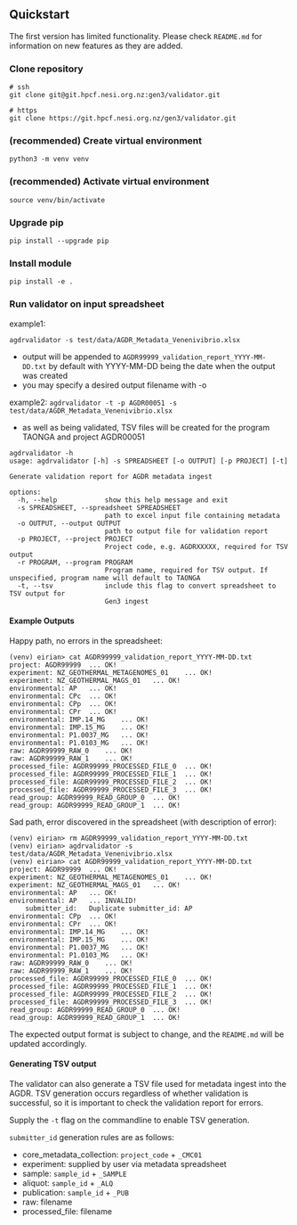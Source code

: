 ## Quickstart

The first version has limited functionality. 
Please check `README.md` for information on new features as 
they are added.

### Clone repository

```
# ssh
git clone git@git.hpcf.nesi.org.nz:gen3/validator.git

# https
git clone https://git.hpcf.nesi.org.nz/gen3/validator.git
```

### (recommended) Create virtual environment

`python3 -m venv venv`

### (recommended) Activate virtual environment

`source venv/bin/activate`

### Upgrade pip

`pip install --upgrade pip`

### Install module

`pip install -e .`

### Run validator on input spreadsheet
example1: 

`agdrvalidator -s test/data/AGDR_Metadata_Venenivibrio.xlsx`

- output will be appended to `AGDR99999_validation_report_YYYY-MM-DD.txt` by default with YYYY-MM-DD being the date when the output was created
- you may specify a desired output filename with -o

example2: 
`agdrvalidator -t -p AGDR00051 -s test/data/AGDR_Metadata_Venenivibrio.xlsx`
- as well as being validated, TSV files will be created for the program TAONGA and project AGDR00051

```
agdrvalidator -h
usage: agdrvalidator [-h] -s SPREADSHEET [-o OUTPUT] [-p PROJECT] [-t]

Generate validation report for AGDR metadata ingest

options:
  -h, --help            show this help message and exit
  -s SPREADSHEET, --spreadsheet SPREADSHEET
                        path to excel input file containing metadata
  -o OUTPUT, --output OUTPUT
                        path to output file for validation report
  -p PROJECT, --project PROJECT
                        Project code, e.g. AGDRXXXXX, required for TSV output
  -r PROGRAM, --program PROGRAM
                        Program name, required for TSV output. If unspecified, program name will default to TAONGA
  -t, --tsv             include this flag to convert spreadsheet to TSV output for
                        Gen3 ingest
```

#### Example Outputs

Happy path, no errors in the spreadsheet:
```(venv) eirian> agdrvalidator -s test/data/AGDR_Metadata_Venenivibrio.xlsx
(venv) eirian> cat AGDR99999_validation_report_YYYY-MM-DD.txt
project: AGDR99999 	... OK!
experiment: NZ_GEOTHERMAL_METAGENOMES_01 	... OK!
experiment: NZ_GEOTHERMAL_MAGS_01 	... OK!
environmental: AP 	... OK!
environmental: CPc 	... OK!
environmental: CPp 	... OK!
environmental: CPr 	... OK!
environmental: IMP.14_MG 	... OK!
environmental: IMP.15_MG 	... OK!
environmental: P1.0037_MG 	... OK!
environmental: P1.0103_MG 	... OK!
raw: AGDR99999_RAW_0 	... OK!
raw: AGDR99999_RAW_1 	... OK!
processed_file: AGDR99999_PROCESSED_FILE_0 	... OK!
processed_file: AGDR99999_PROCESSED_FILE_1 	... OK!
processed_file: AGDR99999_PROCESSED_FILE_2 	... OK!
processed_file: AGDR99999_PROCESSED_FILE_3 	... OK!
read_group: AGDR99999_READ_GROUP_0 	... OK!
read_group: AGDR99999_READ_GROUP_1 	... OK!
```

Sad path, error discovered in the spreadsheet (with description of error):
```
(venv) eirian> rm AGDR99999_validation_report_YYYY-MM-DD.txt
(venv) eirian> agdrvalidator -s test/data/AGDR_Metadata_Venenivibrio.xlsx
(venv) eirian> cat AGDR99999_validation_report_YYYY-MM-DD.txt
project: AGDR99999 	... OK!
experiment: NZ_GEOTHERMAL_METAGENOMES_01 	... OK!
experiment: NZ_GEOTHERMAL_MAGS_01 	... OK!
environmental: AP 	... OK!
environmental: AP  	... INVALID!
	submitter_id:	Duplicate submitter_id: AP
environmental: CPp 	... OK!
environmental: CPr 	... OK!
environmental: IMP.14_MG 	... OK!
environmental: IMP.15_MG 	... OK!
environmental: P1.0037_MG 	... OK!
environmental: P1.0103_MG 	... OK!
raw: AGDR99999_RAW_0 	... OK!
raw: AGDR99999_RAW_1 	... OK!
processed_file: AGDR99999_PROCESSED_FILE_0 	... OK!
processed_file: AGDR99999_PROCESSED_FILE_1 	... OK!
processed_file: AGDR99999_PROCESSED_FILE_2 	... OK!
processed_file: AGDR99999_PROCESSED_FILE_3 	... OK!
read_group: AGDR99999_READ_GROUP_0 	... OK!
read_group: AGDR99999_READ_GROUP_1 	... OK!
```

The expected output format is subject to change, and the `README.md` will 
be updated accordingly.


#### Generating TSV output

The validator can also generate a TSV file used for metadata ingest 
into the AGDR. TSV generation occurs regardless of whether validation is 
successful, so it is important to check the validation report for errors.

Supply the `-t` flag on the commandline to enable TSV generation.

`submitter_id` generation rules are as follows:

- core_metadata_collection: `project_code` + `_CMC01` 
- experiment: supplied by user via metadata spreadsheet 
- sample: `sample_id` + `_SAMPLE`
- aliquot: `sample_id` + `_ALQ`
- publication: `sample_id` + `_PUB`
- raw: filename 
- processed_file: filename